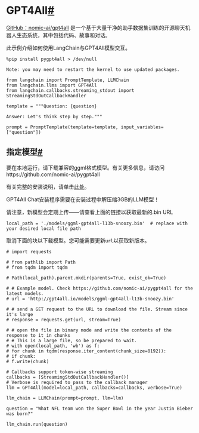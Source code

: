 

GPT4All[#](#gpt4all "永久链接")
===========================

[GitHub：nomic-ai/gpt4all](https://github.com/nomic-ai/gpt4all) 是一个基于大量干净的助手数据集训练的开源聊天机器人生态系统，其中包括代码、故事和对话。

此示例介绍如何使用LangChain与GPT4All模型交互。

```
%pip install pygpt4all > /dev/null

```

```
Note: you may need to restart the kernel to use updated packages.

```

```
from langchain import PromptTemplate, LLMChain
from langchain.llms import GPT4All
from langchain.callbacks.streaming_stdout import StreamingStdOutCallbackHandler

```

```
template = """Question: {question}

Answer: Let's think step by step."""

prompt = PromptTemplate(template=template, input_variables=["question"])

```

指定模型[#](#specify-model "永久链接")
------------------------------

要在本地运行，请下载兼容的ggml格式模型。有关更多信息，请访问https://github.com/nomic-ai/pygpt4all

有关完整的安装说明，请单击[此处](https://gpt4all.io/index.html)。

GPT4All Chat安装程序需要在安装过程中解压缩3GB的LLM模型！

请注意，新模型会定期上传——请查看上面的链接以获取最新的.bin URL

```
local_path = './models/ggml-gpt4all-l13b-snoozy.bin'  # replace with your desired local file path

```

取消下面的块以下载模型。您可能需要更新`url`以获取新版本。

```
# import requests

# from pathlib import Path
# from tqdm import tqdm

# Path(local_path).parent.mkdir(parents=True, exist_ok=True)

# # Example model. Check https://github.com/nomic-ai/pygpt4all for the latest models.
# url = 'http://gpt4all.io/models/ggml-gpt4all-l13b-snoozy.bin'

# # send a GET request to the URL to download the file. Stream since it's large
# response = requests.get(url, stream=True)

# # open the file in binary mode and write the contents of the response to it in chunks
# # This is a large file, so be prepared to wait.
# with open(local_path, 'wb') as f:
# for chunk in tqdm(response.iter_content(chunk_size=8192)):
# if chunk:
# f.write(chunk)

```

```
# Callbacks support token-wise streaming
callbacks = [StreamingStdOutCallbackHandler()]
# Verbose is required to pass to the callback manager
llm = GPT4All(model=local_path, callbacks=callbacks, verbose=True)

```

```
llm_chain = LLMChain(prompt=prompt, llm=llm)

```

```
question = "What NFL team won the Super Bowl in the year Justin Bieber was born?"

llm_chain.run(question)

```

